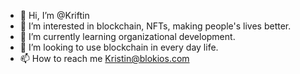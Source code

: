 - 👋 Hi, I’m @Kriftin
- 👀 I’m interested in blockchain, NFTs, making people's lives better.
- 🌱 I’m currently learning organizational development.
- 💞️ I’m looking to use blockchain in every day life.
- 📫 How to reach me Kristin@blokios.com

<!---
Kriftin/Kriftin is a ✨ special ✨ repository because its `README.md` (this file) appears on your GitHub profile.
You can click the Preview link to take a look at your changes.
--->
